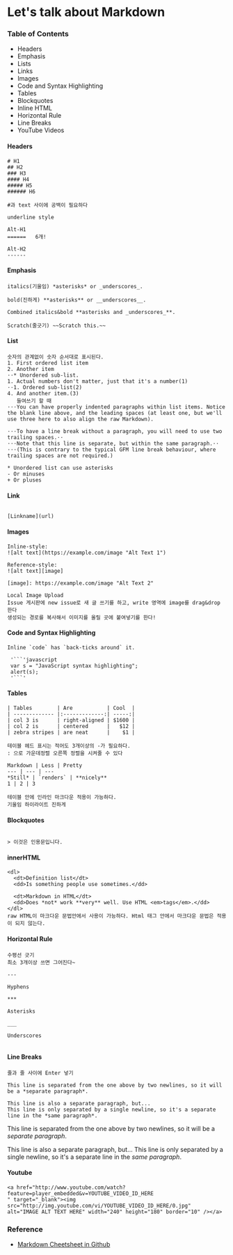 # Let's talk about Markdown

### Table of Contents
* Headers
* Emphasis
* Lists
* Links
* Images
* Code and Syntax Highlighting
* Tables
* Blockquotes
* Inline HTML
* Horizontal Rule
* Line Breaks
* YouTube Videos

#### Headers
```
# H1
## H2
### H3
#### H4
##### H5
###### H6 

#과 text 사이에 공백이 필요하다

underline style

Alt-H1
======   6개!

Alt-H2
------
```

#### Emphasis
```
italics(기울임) *asterisks* or _underscores_.

bold(진하게) **asterisks** or __underscores__.

Combined italics&bold **asterisks and _underscores_**.

Scratch(줄긋기) ~~Scratch this.~~  

```

#### List
```
숫자의 관계없이 숫자 순서대로 표시된다.
1. First ordered list item
2. Another item
⋅⋅* Unordered sub-list. 
1. Actual numbers don't matter, just that it's a number(1)
⋅⋅1. Ordered sub-list(2)
4. And another item.(3)
   들여쓰기 할 때
⋅⋅⋅You can have properly indented paragraphs within list items. Notice the blank line above, and the leading spaces (at least one, but we'll use three here to also align the raw Markdown).

⋅⋅⋅To have a line break without a paragraph, you will need to use two trailing spaces.⋅⋅
⋅⋅⋅Note that this line is separate, but within the same paragraph.⋅⋅
⋅⋅⋅(This is contrary to the typical GFM line break behaviour, where trailing spaces are not required.)
  
* Unordered list can use asterisks
- Or minuses
+ Or pluses
```

#### Link
```

[Linkname](url)

```

#### Images
```
Inline-style: 
![alt text](https://example.com/image "Alt Text 1")

Reference-style: 
![alt text][image]

[image]: https://example.com/image "Alt Text 2"

Local Image Upload
Issue 게시판에 new issue로 새 글 쓰기를 하고, write 영역에 image를 drag&drop 한다
생성되는 경로를 복사해서 이미지를 올릴 곳에 붙여넣기를 한다!
```

#### Code and Syntax Highlighting
```
Inline `code` has `back-ticks around` it.

 '```'javascript
 var s = "JavaScript syntax highlighting";
 alert(s);
 '```'

```

#### Tables
```
| Tables        | Are           | Cool  |
| ------------- |:-------------:| -----:|
| col 3 is      | right-aligned | $1600 |
| col 2 is      | centered      |   $12 |
| zebra stripes | are neat      |    $1 |

테이블 헤드 표시는 적어도 3개이상의 -가 필요하다.
: 으로 가운데정렬 오른쪽 정렬을 시켜줄 수 있다

Markdown | Less | Pretty
--- | --- | ---
*Still* | `renders` | **nicely**
1 | 2 | 3

테이블 안에 인라인 마크다운 적용이 가능하다.
기울임 하이라이트 진하게
```

#### Blockquotes
```

> 이것은 인용문입니다.

```

#### innerHTML
```
<dl>
  <dt>Definition list</dt>
  <dd>Is something people use sometimes.</dd>

  <dt>Markdown in HTML</dt>
  <dd>Does *not* work **very** well. Use HTML <em>tags</em>.</dd>
</dl>
raw HTML이 마크다운 문법안에서 사용이 가능하다. Html 태그 안에서 마크다운 문법은 적용이 되지 않는다.
```

#### Horizontal Rule
```
수평선 긋기
최소 3개이상 쓰면 그어진다~

---

Hyphens

***

Asterisks

___

Underscores


```

#### Line Breaks
```
줄과 줄 사이에 Enter 넣기

This line is separated from the one above by two newlines, so it will be a *separate paragraph*.

This line is also a separate paragraph, but...
This line is only separated by a single newline, so it's a separate line in the *same paragraph*.

```
This line is separated from the one above by two newlines, so it will be a *separate paragraph*.

This line is also a separate paragraph, but...
This line is only separated by a single newline, so it's a separate line in the *same paragraph*.

#### Youtube
```
<a href="http://www.youtube.com/watch?feature=player_embedded&v=YOUTUBE_VIDEO_ID_HERE
" target="_blank"><img src="http://img.youtube.com/vi/YOUTUBE_VIDEO_ID_HERE/0.jpg" 
alt="IMAGE ALT TEXT HERE" width="240" height="180" border="10" /></a>
```
### Reference
* [Markdown Cheetsheet in Github](https://github.com/adam-p/markdown-here/wiki/Markdown-Cheatsheet#code)
